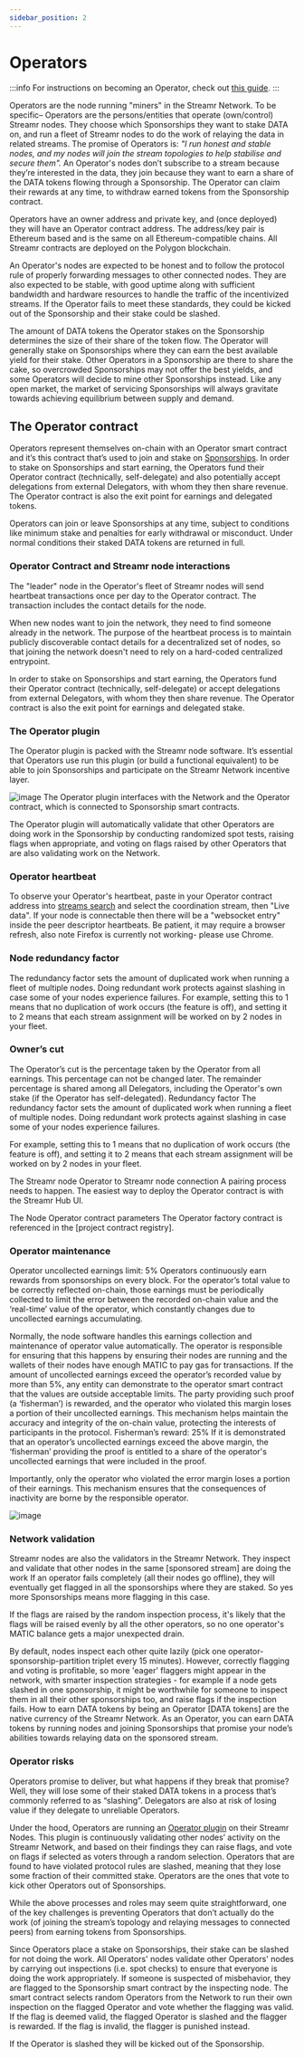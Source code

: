 ```yaml
---
sidebar_position: 2
---
```


# Operators
:::info
For instructions on becoming an Operator, check out [this guide](../../guides/become-an-operator.md).
:::

Operators are the node running "miners" in the Streamr Network. To be specific– Operators are the persons/entities that operate (own/control) Streamr nodes. They choose which Sponsorships they want to stake DATA on, and run a fleet of Streamr nodes to do the work of relaying the data in related streams. The promise of Operators is: _"I run honest and stable nodes, and my nodes will join the stream topologies to help stabilise and secure them"._ An Operator's nodes don’t subscribe to a stream because they’re interested in the data, they join because they want to earn a share of the DATA tokens flowing through a Sponsorship. The Operator can claim their rewards at any time, to withdraw earned tokens from the Sponsorship contract.

Operators have an owner address and private key, and (once deployed) they will have an Operator contract address. The address/key pair is Ethereum based and is the same on all Ethereum-compatible chains. All Streamr contracts are deployed on the Polygon blockchain.

An Operator's nodes are expected to be honest and to follow the protocol rule of properly forwarding messages to other connected nodes. They are also expected to be stable, with good uptime along with sufficient bandwidth and hardware resources to handle the traffic of the incentivized streams. If the Operator fails to meet these standards, they could be kicked out of the Sponsorship and their stake could be slashed.

The amount of DATA tokens the Operator stakes on the Sponsorship determines the size of their share of the token flow. The Operator will generally stake on Sponsorships where they can earn the best available yield for their stake. Other Operators in a Sponsorship are there to share the cake, so overcrowded Sponsorships may not offer the best yields, and some Operators will decide to mine other Sponsorships instead. Like any open market, the market of servicing Sponsorships will always gravitate towards achieving equilibrium between supply and demand.

## The Operator contract
Operators represent themselves on-chain with an Operator smart contract and it’s this contract that’s used to join and stake on [Sponsorships](../incentives/stream-sponsorships.md). In order to stake on Sponsorships and start earning, the Operators fund their Operator contract (technically, self-delegate) and also potentially accept delegations from external Delegators, with whom they then share revenue. The Operator contract is also the exit point for earnings and delegated tokens.

Operators can join or leave Sponsorships at any time, subject to conditions like minimum stake and penalties for early withdrawal or misconduct. Under normal conditions their staked DATA tokens are returned in full.

### Operator Contract and Streamr node interactions
The "leader" node in the Operator's fleet of Streamr nodes will send heartbeat transactions once per day to the Operator contract. The transaction includes the contact details for the node.

When new nodes want to join the network, they need to find someone already in the network. The purpose of the heartbeat process is to maintain publicly discoverable contact details for a decentralized set of nodes, so that joining the network doesn't need to rely on a hard-coded centralized entrypoint.

In order to stake on Sponsorships and start earning, the Operators fund their Operator contract (technically, self-delegate) or accept delegations from external Delegators, with whom they then share revenue. The Operator contract is also the exit point for earnings and delegated stake.

### The Operator plugin
The Operator plugin is packed with the Streamr node software. It’s essential that Operators use run this plugin (or build a functional equivalent) to be able to join Sponsorships and participate on the Streamr Network incentive layer.

![image](@site/static/img/operator-flows.png)
The Operator plugin interfaces with the Network and the Operator contract, which is connected to Sponsorship smart contracts.

The Operator plugin will automatically validate that other Operators are doing work in the Sponsorship by conducting randomized spot tests, raising flags when appropriate, and voting on flags raised by other Operators that are also validating work on the Network.

### Operator heartbeat
To observe your Operator's heartbeat, paste in your Operator contract address into [streams search](https://mumbai.streamr.network/hub/streams) and select the coordination stream, then "Live data". If your node is connectable then there will be a "websocket entry" inside the peer descriptor heartbeats. Be patient, it may require a browser refresh, also note Firefox is currently not working- please use Chrome.

### Node redundancy factor
The redundancy factor sets the amount of duplicated work when running a fleet of multiple nodes. Doing redundant work protects against slashing in case some of your nodes experience failures. For example, setting this to 1 means that no duplication of work occurs (the feature is off), and setting it to 2 means that each stream assignment will be worked on by 2 nodes in your fleet.

### Owner’s cut
The Operator’s cut is the percentage taken by the Operator from all earnings. This percentage can not be changed later. The remainder percentage is shared among all Delegators, including the Operator's own stake (if the Operator has self-delegated).
Redundancy factor
The redundancy factor sets the amount of duplicated work when running a fleet of multiple nodes. Doing redundant work protects against slashing in case some of your nodes experience failures.

For example, setting this to 1 means that no duplication of work occurs (the feature is off), and setting it to 2 means that each stream assignment will be worked on by 2 nodes in your fleet.

The Streamr node Operator to Streamr node connection
A pairing process needs to happen.
The easiest way to deploy the Operator contract is with the Streamr Hub UI.

The Node Operator contract parameters
The Operator factory contract is referenced in the [project contract registry].

### Operator maintenance
Operator uncollected earnings limit: 5%
Operators continuously earn rewards from sponsorships on every block. For the operator’s total value to be correctly reflected on-chain, those earnings must be periodically collected to limit the error between the recorded on-chain value and the ‘real-time’ value of the operator, which constantly changes due to uncollected earnings accumulating.

Normally, the node software handles this earnings collection and maintenance of operator value automatically. The operator is responsible for ensuring that this happens by ensuring their nodes are running and the wallets of their nodes have enough MATIC to pay gas for transactions.
If the amount of uncollected earnings exceed the operator’s recorded value by more than 5%, any entity can demonstrate to the operator smart contract that the values are outside acceptable limits. The party providing such proof (a ‘fisherman’) is rewarded, and the operator who violated this margin loses a portion of their uncollected earnings. This mechanism helps maintain the accuracy and integrity of the on-chain value, protecting the interests of participants in the protocol.
Fisherman’s reward: 25%
If it is demonstrated that an operator’s uncollected earnings exceed the above margin, the ‘fisherman’ providing the proof is entitled to a share of the operator's uncollected earnings that were included in the proof.

Importantly, only the operator who violated the error margin loses a portion of their earnings. This mechanism ensures that the consequences of inactivity are borne by the responsible operator.

![image](@site/static/img/operator-sponsorship-relational-diagram.png)

### Network validation
Streamr nodes are also the validators in the Streamr Network. They inspect and validate that other nodes in the same [sponsored stream] are doing the work
If an operator fails completely (all their nodes go offline), they will eventually get flagged in all the sponsorships where they are staked. So yes more Sponsorships means more flagging in this case.

If the flags are raised by the random inspection process, it's likely that the flags will be raised evenly by all the other operators, so no one operator's MATIC balance gets a major unexpected drain.

By default, nodes inspect each other quite lazily (pick one operator-sponsorship-partition triplet every 15 minutes). However, correctly flagging and voting is profitable, so more 'eager' flaggers might appear in the network, with smarter inspection strategies - for example if a node gets slashed in one sponsorship, it might be worthwhile for someone to inspect them in all their other sponsorships too, and raise flags if the inspection fails.
How to earn DATA tokens by being an Operator
[DATA tokens] are the native currency of the Streamr Network. As an Operator, you can earn DATA tokens by running nodes and joining Sponsorships that promise your node’s abilities towards relaying data on the sponsored stream.

### Operator risks
Operators promise to deliver, but what happens if they break that promise? Well, they will lose some of their staked DATA tokens in a process that’s commonly referred to as “slashing”. Delegators are also at risk of losing value if they delegate to unreliable Operators.

Under the hood, Operators are running an [Operator plugin](#the-operator-plugin) on their Streamr Nodes. This plugin is continuously validating other nodes’ activity on the Streamr Network, and based on their findings they can raise flags, and vote on flags if selected as voters through a random selection. Operators that are found to have violated protocol rules are slashed, meaning that they lose some fraction of their committed stake. Operators are the ones that vote to kick other Operators out of Sponsorships.

While the above processes and roles may seem quite straightforward, one of the key challenges is preventing Operators that don’t actually do the work (of joining the stream’s topology and relaying messages to connected peers) from earning tokens from Sponsorships.

Since Operators place a stake on Sponsorships, their stake can be slashed for not doing the work. All Operators' nodes validate other Operators' nodes by carrying out inspections (i.e. spot checks) to ensure that everyone is doing the work appropriately. If someone is suspected of misbehavior, they are flagged to the Sponsorship smart contract by the inspecting node. The smart contract selects random Operators from the Network to run their own inspection on the flagged Operator and vote whether the flagging was valid. If the flag is deemed valid, the flagged Operator is slashed and the flagger is rewarded. If the flag is invalid, the flagger is punished instead.

If the Operator is slashed they will be kicked out of the Sponsorship.